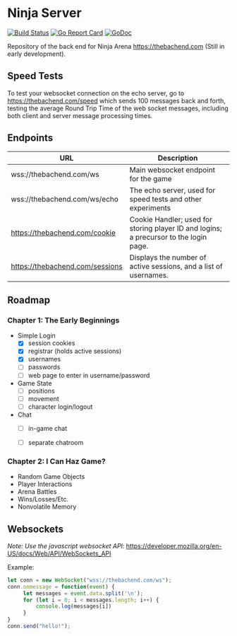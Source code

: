 # Ninja Server

[![Build Status](https://travis-ci.org/fractalbach/ninjaServer.svg?branch=master)](https://travis-ci.org/fractalbach/ninjaServer)
[![Go Report Card](https://goreportcard.com/badge/github.com/fractalbach/ninjaServer)](https://goreportcard.com/report/github.com/fractalbach/ninjaServer)
[![GoDoc](https://godoc.org/github.com/fractalbach/ninjaServer?status.svg)](https://godoc.org/github.com/fractalbach/ninjaServer)

Repository of the back end for Ninja Arena
https://thebachend.com 
(Still in early development).


## Speed Tests

To test your websocket connection on the echo server, go to
https://thebachend.com/speed
which sends 100 messages back and forth, testing the average Round Trip Time
of the web socket messages, including both client and server message processing
times.


## Endpoints

URL | Description
----|-------------
wss://thebachend.com/ws | Main websocket endpoint for the game
wss://thebachend.com/ws/echo | The echo server, used for speed tests and other experiments
https://thebachend.com/cookie | Cookie Handler; used for storing player ID and logins; a precursor to the login page.
https://thebachend.com/sessions | Displays the number of active sessions, and a list of usernames.

## Roadmap

### Chapter 1: The Early Beginnings

- Simple Login
  - [x] session cookies
  - [x] registrar (holds active sessions)
  - [x] usernames
  - [ ] passwords
  - [ ] web page to enter in username/password
- Game State
  - [ ] positions
  - [ ] movement
  - [ ] character login/logout
- Chat
  - [ ] in-game chat
  - [ ] separate chatroom
  
  
### Chapter 2: I Can Haz Game?

- Random Game Objects
- Player Interactions
- Arena Battles
- Wins/Losses/Etc.
- Nonvolatile Memory


## Websockets

*Note: Use the javascript websocket API*:
https://developer.mozilla.org/en-US/docs/Web/API/WebSockets_API

Example:
~~~javascript
let conn = new WebSocket("wss://thebachend.com/ws");
conn.onmessage = function(event) {
	 let messages = event.data.split('\n');
	 for (let i = 0; i < messages.length; i++) {
	     console.log(messages[i])
	 }
}
conn.send("hello!");
~~~
